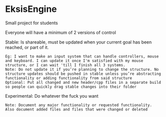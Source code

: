 # EksisEngine
Small project for students

Everyone will have a minimum of 2 versions of control

Stable: Is shareable, must be updated when your current goal has been reached, or part of it.
	
	Eg: I want to make an input system that can handle controllers, mouse and keyboard. I can update it once I'm satisfied with my mouse structure, or I can wait 'till I finish all 3 systems.
	Note: Do not update it if you’re planning to change the structure. No structure updates should be pushed in stable unless you’re abstracting functionality or adding functionality from said structure
	Optional: Put all changed and new header/cpp files in a separate build so people can quickly drag stable changes into their folder

Experimental: Do whatever the fuck you want
	
	Note: Document any major functionality or requested functionality. Also document added files and files that were changed or deleted
